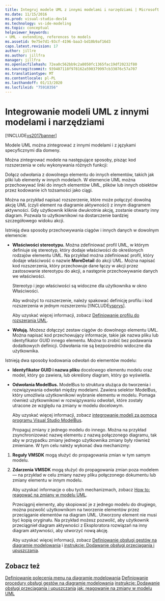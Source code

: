 ```yaml
---
title: Integruj modele UML z innymi modelami i narzędziami | Microsoft Docs
ms.date: 11/15/2016
ms.prod: visual-studio-dev14
ms.technology: vs-ide-modeling
ms.topic: conceptual
helpviewer_keywords:
- UML - extending, references to models
ms.assetid: 9e75e7d1-93cf-4196-baa3-bd10b9af16d3
caps.latest.revision: 17
author: jillre
ms.author: jillfra
manager: jillfra
ms.openlocfilehash: 72ea0c562bb9c2a8050fc1365fac19df20232f80
ms.sourcegitcommit: 939407118f978162a590379997cb33076c57a707
ms.translationtype: MT
ms.contentlocale: pl-PL
ms.lasthandoff: 01/13/2020
ms.locfileid: "75918356"
---
```

# <a name="integrate-uml-models-with-other-models-and-tools"></a>Integrowanie modeli UML z innymi modelami i narzędziami
[!INCLUDE[vs2017banner](../includes/vs2017banner.md)]

Modele UML można zintegrować z innymi modelami i z językami specyficznymi dla domeny.

 Można zintegrować modele na następujące sposoby, pisząc kod rozszerzenia w celu wykonywania różnych funkcji:

 Dołącz odwołania z dowolnego elementu do innych elementów, takich jak pliki lub elementy w innych modelach.
W elemencie UML można przechowywać linki do innych elementów UML, plików lub innych obiektów przez kodowanie ich tożsamości jako ciągi.

 Można na przykład napisać rozszerzenie, które może połączyć dowolną akcję UML (czyli element na diagramie aktywności) z innym diagramem aktywności. Gdy użytkownik kliknie dwukrotnie akcję, zostanie otwarty inny diagram. Pozwala to użytkownikowi na dostarczenie bardziej szczegółowego widoku akcji.

 Istnieją dwa sposoby przechowywania ciągów i innych danych w dowolnym elemencie:

- **Właściwości stereotypu.** Można zdefiniować profil UML, w którym definiuje się stereotyp, który dodaje właściwości do określonych rodzajów elementu UML. Na przykład można zdefiniować profil, który dodaje właściwość o nazwie **MoreDetail** do akcji UML. Można napisać kod rozszerzenia, który przechowuje dane łączy w akcji przez zastosowanie stereotypu do akcji, a następnie przechowywanie danych we właściwości.

   Stereotyp i jego właściwości są widoczne dla użytkownika w okno Właściwości.

   Aby wdrożyć to rozszerzenie, należy spakować definicję profilu i kod rozszerzenia w jednym rozszerzeniu [!INCLUDE[vsprvs](../includes/vsprvs-md.md)].

   Aby uzyskać więcej informacji, zobacz [Definiowanie profilu do rozszerania UML](../modeling/define-a-profile-to-extend-uml.md).

- **Wołują.** Możesz dołączyć zestaw ciągów do dowolnego elementu UML. Można napisać kod przechowujący informacje, takie jak nazwa pliku lub identyfikator GUID innego elementu. Można to zrobić bez podawania dodatkowych definicji. Odwołania nie są bezpośrednio widoczne dla użytkownika.

Istnieją dwa sposoby kodowania odwołań do elementów modelu:

- **Identyfikator GUID i nazwa pliku** docelowego elementu modelu oraz model, który go zawiera, lub określony diagram, który go wyświetla.

- **Odwołania ModelBus.** ModelBus to struktura służąca do tworzenia i rozwiązywania odwołań między modelami. Zawiera selektor ModelBus, który umożliwia użytkownikowi wybranie elementu w modelu. Pomaga również użytkownikowi w rozwiązywaniu odwołań, które zostały utracone ze względu na zmiany w modelu docelowym.

   Aby uzyskać więcej informacji, zobacz [integrowanie modeli za pomocą programu Visual Studio ModelBus](../modeling/integrating-models-by-using-visual-studio-modelbus.md).

  Propaguj zmiany z jednego modelu do innego.
  Można na przykład zsynchronizować nazwę elementu z nazwą połączonego diagramu, tak aby w przypadku zmiany jednego użytkownika zmiany były również zmieniane. W tym celu należy wykonać dwa mechanizmy:

1. **Reguły VMSDK** mogą służyć do propagowania zmian w tym samym modelu.

2. **Zdarzenia VMSDK** mogą służyć do propagowania zmian poza modelem — na przykład w celu zmiany nazwy pliku połączonego dokumentu lub zmiany elementu w innym modelu.

   Aby uzyskać informacje o obu tych mechanizmach, zobacz [How to: reagować na zmiany w modelu UML](../misc/how-to-respond-to-changes-in-a-uml-model.md).

   Przeciągnij elementy, aby skopiować je z jednego modelu do drugiego, można pozwolić użytkownikom na tworzenie elementów przez przeciąganie elementów na diagram UML. Utworzony element nie musi być kopią oryginału. Na przykład możesz pozwolić, aby użytkownik przeciągnieł diagram aktywności z Eksploratora rozwiązań na inny diagram aktywności, aby utworzyć nową akcję.

   Aby uzyskać więcej informacji, zobacz [Definiowanie obsługi gestów na diagramie modelowania](../modeling/define-a-gesture-handler-on-a-modeling-diagram.md) i [instrukcje: Dodawanie obsługi przeciągania i upuszczania](../modeling/how-to-add-a-drag-and-drop-handler.md).

## <a name="see-also"></a>Zobacz też
 [Definiowanie polecenia menu na diagramie modelowania](../modeling/define-a-menu-command-on-a-modeling-diagram.md) [Definiowanie procedury obsługi gestów na diagramie modelowania](../modeling/define-a-gesture-handler-on-a-modeling-diagram.md) [instrukcje: Dodawanie obsługi przeciągania i upuszczania](../modeling/how-to-add-a-drag-and-drop-handler.md) [jak: reagowanie na zmiany w modelu UML](../misc/how-to-respond-to-changes-in-a-uml-model.md)
